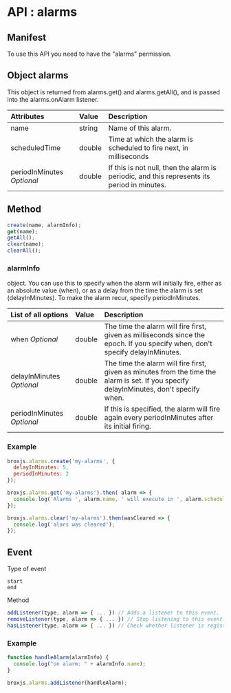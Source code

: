 # API : alarms


## Manifest

To use this API you need to have the "alarms" permission.

## Object alarms

This object is returned from alarms.get() and alarms.getAll(), and is passed into the alarms.onAlarm listener.

|Attributes|Value|Description|
|:----------|:----------|:----------|
|name           |string|Name of this alarm.|
|scheduledTime  |double|Time at which the alarm is scheduled to fire next, in milliseconds|
|periodInMinutes *Optional*|double|If this is not null, then the alarm is periodic, and this represents its period in minutes.|

## Method

```javascript
create(name, alarmInfo);
get(name);
getAll();
clear(name);
clearAll();
```

### alarmInfo

object. You can use this to specify when the alarm will initially fire, either as an absolute value (when), or as a delay from the time the alarm is set (delayInMinutes). To make the alarm recur, specify periodInMinutes.

|List of all options|Value|Description|
|:----------|:----------|:----------|
|when  *Optional*|double|The time the alarm will fire first, given as milliseconds since the epoch. If you specify when, don't specify delayInMinutes.|
|delayInMinutes  *Optional*|double|The time the alarm will fire first, given as minutes from the time the alarm is set. If you specify delayInMinutes, don't specify when.|
|periodInMinutes  *Optional*|double|If this is specified, the alarm will fire again every periodInMinutes after its initial firing.|

### Example

```javascript
broxjs.alarms.create('my-alarms', {
  delayInMinutes: 5,
  periodInMinutes: 2
});

broxjs.alarms.get('my-alarms').then( alarm => {
  console.log('Alarms ', alarm.name, ' will execute in ', alarm.scheduledTime)
});

broxjs.alarms.clear('my-alarms').then(wasCleared => {
  console.log('alars was cleared');
});
```
## Event

Type of event

```
start
end
```

Method

```javascript
addListener(type, alarm => { ... }) // Adds a listener to this event.
removeListener(type, alarm => { ... }) // Stop listening to this event. The listener argument is the listener to remove.
hasListener(type, alarm => { ... }) // Check whether listener is registered for this event. Returns true if it is listening, false otherwise.
```

### Example

```javascript
function handleAlarm(alarmInfo) {
  console.log("on alarm: " + alarmInfo.name);
}

broxjs.alarms.addListener(handleAlarm);
```
